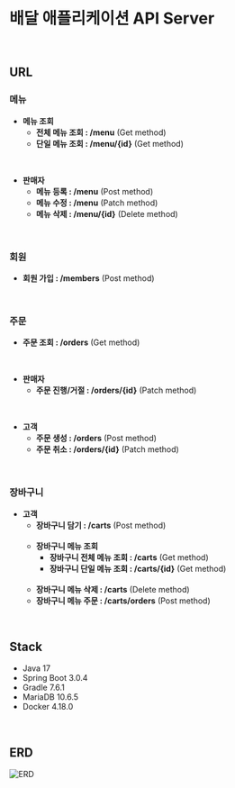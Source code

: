 # 배달 애플리케이션 API Server
<br>

## URL

### 메뉴

- **메뉴 조회**
  - **전체 메뉴 조회 : /menu** (Get method)
  - **단일 메뉴 조회 : /menu/{id}** (Get method)
<br>

- **판매자**
  - **메뉴 등록 : /menu** (Post method)
  - **메뉴 수정 : /menu** (Patch method)
  - **메뉴 삭제 : /menu/{id}** (Delete method)
<br>

### 회원

- **회원 가입 : /members** (Post method)
<br>

### 주문

- **주문 조회 : /orders** (Get method)
<br>

- **판매자**
  - **주문 진행/거절 : /orders/{id}** (Patch method)
<br>

- **고객**
  - **주문 생성 : /orders** (Post method)
  - **주문 취소 : /orders/{id}** (Patch method)
<br>
 
### 장바구니

- **고객**
  - **장바구니 담기 : /carts** (Post method)<br><br>
  - **장바구니 메뉴 조회**
    - **장바구니 전체 메뉴 조회 : /carts** (Get method)
    - **장바구니 단일 메뉴 조회 : /carts/{id}** (Get method)<br><br>
  - **장바구니 메뉴 삭제 : /carts** (Delete method)
  - **장바구니 메뉴 주문 : /carts/orders** (Post method)
<br>

## Stack

- Java 17
- Spring Boot 3.0.4
- Gradle 7.6.1
- MariaDB 10.6.5
- Docker 4.18.0
<br>

## ERD

![ERD](https://github.com/hellmir/delivery/assets/128391669/c73f4217-025a-4933-b8c1-ea6568d9f2da)
